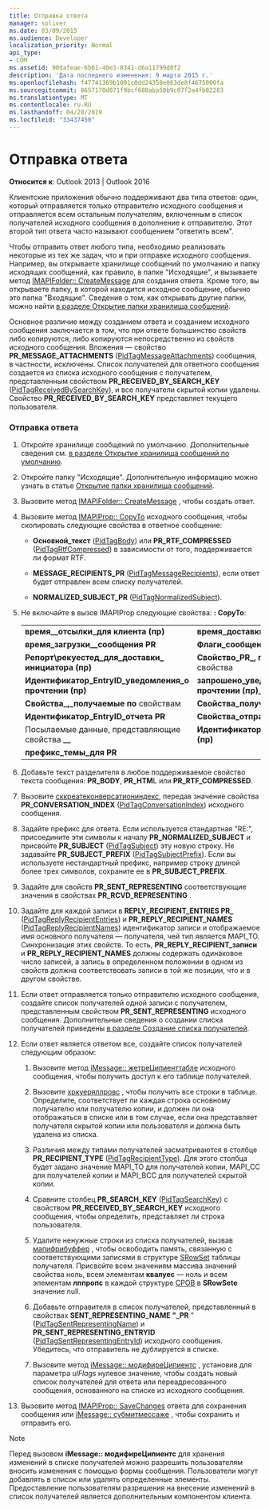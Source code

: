 ```yaml
---
title: Отправка ответа
manager: soliver
ms.date: 03/09/2015
ms.audience: Developer
localization_priority: Normal
api_type:
- COM
ms.assetid: 90dafeae-6b61-40e3-8341-d6a11799d0f2
description: 'Дата последнего изменения: 9 марта 2015 г.'
ms.openlocfilehash: f47741369b1091c0dd24358e063de8f4675000fa
ms.sourcegitcommit: 8657170d071f9bcf680aba50b9c07f2a4fb82283
ms.translationtype: MT
ms.contentlocale: ru-RU
ms.lasthandoff: 04/28/2019
ms.locfileid: "33437450"
---
```

# <a name="sending-a-reply"></a>Отправка ответа

**Относится к**: Outlook 2013 | Outlook 2016 
  
Клиентские приложения обычно поддерживают два типа ответов: один, который отправляется только отправителю исходного сообщения и отправляется всем остальным получателям, включенным в список получателей исходного сообщения в дополнение к отправителю. Этот второй тип ответа часто называют сообщением "ответить всем".
  
Чтобы отправить ответ любого типа, необходимо реализовать некоторые из тех же задач, что и при отправке исходного сообщения. Например, вы открываете хранилище сообщений по умолчанию и папку исходящих сообщений, как правило, в папке "Исходящие", и вызываете метод [IMAPIFolder:: CreateMessage](imapifolder-createmessage.md) для создания ответа. Кроме того, вы открываете папку, в которой находится исходное сообщение, обычно это папка "Входящие". Сведения о том, как открывать другие папки, можно найти [в разделе Открытие папки хранилища сообщений](opening-a-message-store-folder.md).
  
Основное различие между созданием ответа и созданием исходного сообщения заключается в том, что при ответе большинство свойств либо копируются, либо копируются непосредственно из свойств исходного сообщения. Вложения — свойство **PR_MESSAGE_ATTACHMENTS** ([PidTagMessageAttachments](pidtagmessageattachments-canonical-property.md)) сообщения, в частности, исключены. Список получателей для ответного сообщения создается из списка исходного сообщения с получателем, представленным свойством **PR_RECEIVED_BY_SEARCH_KEY** ([PidTagReceivedBySearchKey](pidtagreceivedbysearchkey-canonical-property.md)), и все получатели скрытой копии удалены. Свойство **PR_RECEIVED_BY_SEARCH_KEY** представляет текущего пользователя. 
  
### <a name="to-send-a-reply"></a>Отправка ответа
  
1. Откройте хранилище сообщений по умолчанию. Дополнительные сведения см. [в разделе Открытие хранилища сообщений по умолчанию](opening-the-default-message-store.md).
    
2. Откройте папку "Исходящие". Дополнительную информацию можно узнать в статье [Открытие папки хранилища сообщений](opening-a-message-store-folder.md).
    
3. Вызовите метод [IMAPIFolder:: CreateMessage](imapifolder-createmessage.md) , чтобы создать ответ. 
    
4. Вызовите метод [IMAPIProp:: CopyTo](imapiprop-copyto.md) исходного сообщения, чтобы скопировать следующие свойства в ответное сообщение: 
    
   - **Основной\_текст** ([PidTagBody](pidtagbody-canonical-property.md)) или **PR_RTF_COMPRESSED** ([PidTagRtfCompressed](pidtagrtfcompressed-canonical-property.md)) в зависимости от того, поддерживается ли формат RTF.
    
   - **MESSAGE_RECIPIENTS\_PR** ([PidTagMessageRecipients](pidtagmessagerecipients-canonical-property.md)), если ответ будет отправлен всем списку получателей.
    
   - **NORMALIZED_SUBJECT\_PR** ([PidTagNormalizedSubject](pidtagnormalizedsubject-canonical-property.md)).
    
5. Не включайте в вызов IMAPIProp следующие свойства: **: CopyTo**:
    
    |||
    |:-----|:-----|
    |**время\_\_отсылки\_для клиента (пр)** <br/> |**время\_доставки\_\_сообщения PR** <br/> |
    |**время\_загрузки\_\_сообщения PR** <br/> |**Флаги\_сообщений PR\_** <br/> |
    |**Репорт\рекуестед\_для\_доставки\_ инициатора (пр)** <br/> |**Свойство\_PR\_, представляющее** свойства  <br/> |
    |**Идентификатор\_EntryID\_уведомления\_о прочтении (пр)** <br/> |**запрошено\_уведомление\_о прочтении (пр)\_** <br/> |
    |**Свойства\_,\_получаемые по** свойствам  <br/> |**Свойства\_получателя\_ответа PR**  <br/> |
    |**Идентификатор\_EntryID\_отчета PR** <br/> |**Свойства\_отправителя (пр)**  <br/> |
    |Посылаемые данные, представляющие свойства **\_\_**  <br/> |**Идентификатор\_EntryID\_сентмаил (пр)** <br/> |
    |**префикс\_темы\_для PR** <br/> | <br/> |
   
6. Добавьте текст разделителя в любое поддерживаемое свойство текста сообщения: **PR_BODY**, **PR_HTM**L или **PR_RTF_COMPRESSED**.
    
7. Вызовите [сккреатеконверсатиониндекс](sccreateconversationindex.md), передав значение свойства **PR_CONVERSATION_INDEX** ([PidTagConversationIndex](pidtagconversationindex-canonical-property.md)) исходного сообщения.
    
8. Задайте префикс для ответа. Если используется стандартная "RE:", присоедините эти символы к началу **PR_NORMALIZED_SUBJECT** и присвойте **PR_SUBJECT** ([PidTagSubject](pidtagsubject-canonical-property.md)) эту новую строку. Не задавайте **PR_SUBJECT_PREFIX** ([PidTagSubjectPrefix](pidtagsubjectprefix-canonical-property.md)). Если вы используете нестандартный префикс, например строку длиной более трех символов, сохраните ее в **PR_SUBJECT_PREFIX**. 
    
9. Задайте для свойств **PR_SENT_REPRESENTING** соответствующие значения в свойствах **PR_RCVD_REPRESENTING** . 
    
10. Задайте для каждой записи в **REPLY_RECIPIENT_ENTRIES PR\_** ([PidTagReplyRecipientEntries](pidtagreplyrecipiententries-canonical-property.md)) и **PR_REPLY\_RECIPIENT_NAMES** ([PidTagReplyRecipientNames](pidtagreplyrecipientnames-canonical-property.md)) идентификатор записи и отображаемое имя основного получателя — получателя, чей тип является MAPI_TO. Синхронизация этих свойств. То есть, **PR_REPLY_RECIPIENT\_записи** и **PR_REPLY_RECIPIENT_NAMES** должны содержать одинаковое число записей, а запись в определенном положении в одном из свойств должна соответствовать записи в той же позиции, что и в другом свойстве. 
    
11. Если ответ отправляется только отправителю исходного сообщения, создайте список получателей одной записи с получателем, представленным свойством **PR_SENT_REPRESENTING** исходного сообщения. Дополнительные сведения о создании списка получателей приведены [в разделе Создание списка получателей](creating-a-recipient-list.md).
    
12. Если ответ является ответом все, создайте список получателей следующим образом:
    
    1. Вызовите метод [iMessage:: жетреЦипиенттабле](imessage-getrecipienttable.md) исходного сообщения, чтобы получить доступ к его таблице получателей. 
        
    2. Вызовите [хркуеряллровс](hrqueryallrows.md) , чтобы получить все строки в таблице. Определите, соответствует ли каждая строка основному получателю или получателю копии, и должен ли она отображаться в списке или в том случае, если она представляет получателя скрытой копии или пользователя и должна быть удалена из списка. 
        
    3. Различия между типами получателей засматриваются в столбце **PR_RECIPIENT_TYPE** ([PidTagRecipientType](pidtagrecipienttype-canonical-property.md)). Для этого столбца будет задано значение MAPI_TO для получателей копии, MAPI_CC для получателей копии и MAPI_BCC для получателей скрытой копии. 
        
    4. Сравните столбец **PR_SEARCH_KEY** ([PidTagSearchKey](pidtagsearchkey-canonical-property.md)) с свойством **PR_RECEIVED_BY_SEARCH_KEY** исходного сообщения, чтобы определить, представляет ли строка пользователя. 
        
    5. Удалите ненужные строки из списка получателей, вызвав [мапифрибуффер](mapifreebuffer.md) , чтобы освободить память, связанную с соответствующими записями в структуре [SRowSet](srowset.md) таблицы получателя. Присвойте всем значениям массива значений свойства ноль, всем элементам **квалуес** — ноль и всем элементам **лппропс** в каждой структуре [СРОВ](srow.md) в **SRowSetе** значение null. 
        
    6. Добавьте отправителя в список получателей, представленный в свойствах **SENT_REPRESENTING_NAME "\_PR** " ([PidTagSentRepresentingName](pidtagsentrepresentingname-canonical-property.md)) и **PR_SENT_REPRESENTING_ENTRYID** ([PidTagSentRepresentingEntryId](pidtagsentrepresentingentryid-canonical-property.md)) исходного сообщения. Убедитесь, что отправитель не дублируется в списке.
        
    7. Вызовите метод [iMessage:: модифиреЦипиентс](imessage-modifyrecipients.md) , установив для параметра _ulFlags_ нулевое значение, чтобы создать новый список получателей для ответа или переадресованного сообщения, основанного на списке из исходного сообщения. 
    
13. Вызовите метод [IMAPIProp:: SaveChanges](imapiprop-savechanges.md) ответа для сохранения сообщения или [iMessage:: субмитмессаже](imessage-submitmessage.md) , чтобы сохранить и отправить его. 
    
> [!NOTE]
> Перед вызовом **iMessage:: модифиреЦипиентс** для хранения изменений в списке получателей можно разрешить пользователям вносить изменения с помощью формы сообщения. Пользователи могут добавлять в список или удалять определенные элементы. Предоставление пользователям разрешения на внесение изменений в список получателей является дополнительным компонентом клиента. 
  

